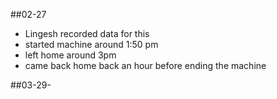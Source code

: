 ##02-27 
- Lingesh recorded data for this 
- started machine around 1:50 pm 
- left home around 3pm
- came back home back an hour before ending the machine

##03-29-
